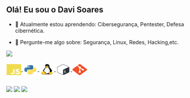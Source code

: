 ## Olá! Eu sou o Davi Soares

- 🌱 Atualmente estou aprendendo: Cibersegurança, Pentester, Defesa cibernética.

- 💬 Pergunte-me algo sobre: Segurança, Linux, Redes, Hacking,etc.
<div>
<a href="https://github.com/eduxcode">
<img height="180em" src="https://github-readme-stats.vercel.app/api?username=eduxcode&theme=vue-dark&show_icons=true">
</div>

  <div style="display: inline_block"><br>
  <img align="center" alt="Edu-Js" height="30" width="40" src="https://raw.githubusercontent.com/devicons/devicon/master/icons/javascript/javascript-plain.svg">
  <img align="center" alt="Edu-Python" height="30" width="40" src="https://raw.githubusercontent.com/devicons/devicon/master/icons/python/python-original.svg">
  <img align="center" alt="Edu-Linux" height="30" width="40" src="https://raw.githubusercontent.com/devicons/devicon/master/icons/linux/linux-original.svg">
  <img align="center" alt="Edu-Bash" height="30" width="40" src="https://raw.githubusercontent.com/devicons/devicon/master/icons/bash/bash-original.svg">
  <img align="center" alt="Edu-Git" height="30" width="40" src="https://raw.githubusercontent.com/devicons/devicon/master/icons/git/git-original.svg">

</div>
  
  ##
 
<div> 
  <a href="https://instagram.com/sooareszy" target="_blank"><img src="https://img.shields.io/badge/-Instagram-%23E4405F?style=for-the-badge&logo=instagram&logoColor=white" target="_blank"></a>
  <a href = "eduxcode@outlook.com"><img src="https://img.shields.io/badge/-Email-%23333?style=for-the-badge&logo=gmail&logoColor=white" target="_blank"></a>
  <a href="https://www.linkedin.com/in/davicode/" target="_blank"><img src="https://img.shields.io/badge/-LinkedIn-%230077B5?style=for-the-badge&logo=linkedin&logoColor=white" target="_blank"></a> 
  
</div>

